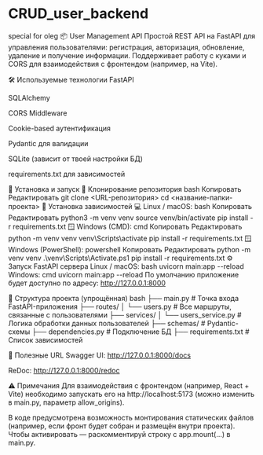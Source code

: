 # CRUD_user_backend
 special for oleg
📦 User Management API
Простой REST API на FastAPI для управления пользователями: регистрация, авторизация, обновление, удаление и получение информации. Поддерживает работу с куками и CORS для взаимодействия с фронтендом (например, на Vite).

🛠️ Используемые технологии
FastAPI

SQLAlchemy

CORS Middleware

Cookie-based аутентификация

Pydantic для валидации

SQLite (зависит от твоей настройки БД)

requirements.txt для зависимостей

🚀 Установка и запуск
📂 Клонирование репозитория
bash
Копировать
Редактировать
git clone <URL-репозитория>
cd <название-папки-проекта>
🧪 Установка зависимостей
💻 Linux / macOS:
bash
Копировать
Редактировать
python3 -m venv venv
source venv/bin/activate
pip install -r requirements.txt
🪟 Windows (CMD):
cmd
Копировать
Редактировать
python -m venv venv
venv\Scripts\activate
pip install -r requirements.txt
🪟 Windows (PowerShell):
powershell
Копировать
Редактировать
python -m venv venv
.\venv\Scripts\Activate.ps1
pip install -r requirements.txt
⚙️ Запуск FastAPI сервера
Linux / macOS:
bash
uvicorn main:app --reload
Windows:
cmd
uvicorn main:app --reload
По умолчанию приложение будет доступно по адресу: http://127.0.0.1:8000

📄 Структура проекта (упрощённая)
bash
├── main.py                  # Точка входа FastAPI-приложения
├── routes/
│   └── users.py             # Все маршруты, связанные с пользователями
├── services/
│   └── users_service.py     # Логика обработки данных пользователей
├── schemas/                 # Pydantic-схемы
├── dependencies.py          # Подключение БД
├── requirements.txt         # Список зависимостей

🔗 Полезные URL
Swagger UI: http://127.0.0.1:8000/docs

ReDoc: http://127.0.0.1:8000/redoc

⚠️ Примечания
Для взаимодействия с фронтендом (например, React + Vite) необходимо запускать его на http://localhost:5173 (можно изменить в main.py, параметр allow_origins).

В коде предусмотрена возможность монтирования статических файлов (например, если фронт будет собран и размещён внутри проекта). Чтобы активировать — раскомментируй строку с app.mount(...) в main.py.

